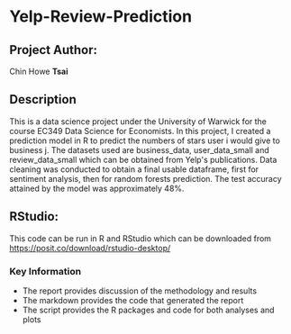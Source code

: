 # Yelp-Review-Prediction

## Project Author:
Chin Howe **Tsai**

## Description
This is a data science project under the University of Warwick for the course EC349 Data Science for Economists. In this project, I created a prediction model in R to predict the numbers of stars user i would give to business j. The datasets used are business_data, user_data_small and review_data_small which can be obtained from Yelp's publications. Data cleaning was conducted to obtain a final usable dataframe, first for sentiment analysis, then for random forests prediction. The test accuracy attained by the model was approximately 48%.

## RStudio:
This code can be run in R and RStudio which can be downloaded from https://posit.co/download/rstudio-desktop/

### Key Information
- The report provides discussion of the methodology and results
- The markdown provides the code that generated the report
- The script provides the R packages and code for both analyses and plots
